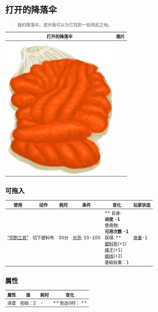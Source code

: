 # 打开的降落伞  
> 我的降落伞，或许我可以为它找到一些用武之地。  
  
  打开的降落伞  |   图片   
 ----  |  ----:   
   |  ![](Sprite/Parachute.png)   
  
## 可拖入  
使用  |  动作  |  耗时  |  条件  |  变化  |  玩家状态  
----  |  ----  |  ----  |  ----  |  ----  |  ----  
[“切割工具”](tag_Cutter.md)  |  切下塑料布  |  30分  |  [光亮](Light.md): 10-100  |  ** 自身: **<br>进度  -1<br>** 使用物: **<br>可用次数  -1<br>** 获得: **<br>[塑料布](PlasticSheet.md)(+1)<br>[绳子](Rope.md)(+1)<br>[细线](CordFiber.md)(+2)<br>基础权重：1<br>  |  [体重](Weight.md)-1  
## 属性   
属性  |  值  |  耗时  |  变化  
----  |  ----  |  ----  |  ----  
进度  |  初始：2  |  -  |  ** 到达0时： **  
